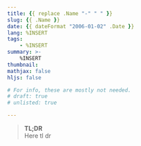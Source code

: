 ```yaml
---
title: {{ replace .Name "-" " " }}
slug: {{ .Name }}
date: {{ dateFormat "2006-01-02" .Date }}
lang: %INSERT
tags:
    - %INSERT
summary: >-
    %INSERT
thumbnail:
mathjax: false
hljs: false

# For info, these are mostly not needed.
# draft: true
# unlisted: true

---
```


> **TL;DR** \
> Here tl dr

